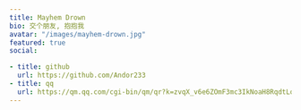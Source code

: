 ```yaml
---
title: Mayhem Drown
bio: 交个朋友, 抱抱我
avatar: "/images/mayhem-drown.jpg"
featured: true
social:

- title: github
  url: https://github.com/Andor233
- title: qq
  url: https://qm.qq.com/cgi-bin/qm/qr?k=zvqX_v6e6ZOmF3mc3IkNoaH8RqdtLqFB
---
```

